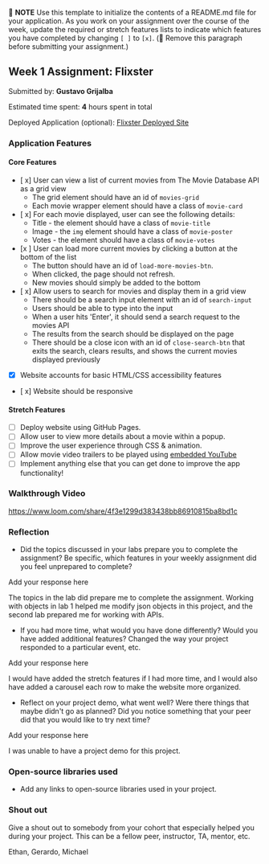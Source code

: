 📝 **NOTE** Use this template to initialize the contents of a README.md file for your application. As you work on your assignment over the course of the week, update the required or stretch features lists to indicate which features you have completed by changing `[ ]` to `[x]`. (🚫 Remove this paragraph before submitting your assignment.)

## Week 1 Assignment: Flixster

Submitted by: **Gustavo Grijalba**

Estimated time spent: **4** hours spent in total

Deployed Application (optional): [Flixster Deployed Site](ADD_LINK_HERE)

### Application Features

#### Core Features

- [ x] User can view a list of current movies from The Movie Database API as a grid view
  - The grid element should have an id of `movies-grid`
  - Each movie wrapper element should have a class of `movie-card`
- [ x] For each movie displayed, user can see the following details:
  - Title - the element should have a class of `movie-title`
  - Image - the `img` element should have a class of `movie-poster`
  - Votes - the element should have a class of `movie-votes`
- [x ] User can load more current movies by clicking a button at the bottom of the list
  - The button should have an id of `load-more-movies-btn`.
  - When clicked, the page should not refresh.
  - New movies should simply be added to the bottom
- [ x] Allow users to search for movies and display them in a grid view
  - There should be a search input element with an id of `search-input`
  - Users should be able to type into the input
  - When a user hits 'Enter', it should send a search request to the movies API
  - The results from the search should be displayed on the page
  - There should be a close icon with an id of `close-search-btn` that exits the search, clears results, and shows the current movies displayed previously
- [x] Website accounts for basic HTML/CSS accessibility features
- [ x] Website should be responsive

#### Stretch Features

- [ ] Deploy website using GitHub Pages.
- [ ] Allow user to view more details about a movie within a popup.
- [ ] Improve the user experience through CSS & animation.
- [ ] Allow movie video trailers to be played using [embedded YouTube](https://support.google.com/youtube/answer/171780?hl=en)
- [ ] Implement anything else that you can get done to improve the app functionality!

### Walkthrough Video

https://www.loom.com/share/4f3e1299d383438bb86910815ba8bd1c
### Reflection

- Did the topics discussed in your labs prepare you to complete the assignment? Be specific, which features in your weekly assignment did you feel unprepared to complete?

Add your response here

The topics in the lab did prepare me to complete the assignment. Working with objects in lab 1 helped me modify json objects in this project, and the second lab prepared me for working with APIs.

- If you had more time, what would you have done differently? Would you have added additional features? Changed the way your project responded to a particular event, etc.

Add your response here

I would have added the stretch features if I had more time, and I would also have added a carousel each row to make the website more organized.

- Reflect on your project demo, what went well? Were there things that maybe didn't go as planned? Did you notice something that your peer did that you would like to try next time?



Add your response here

I was unable to have a project demo for this project.

### Open-source libraries used

- Add any links to open-source libraries used in your project.

### Shout out

Give a shout out to somebody from your cohort that especially helped you during your project. This can be a fellow peer, instructor, TA, mentor, etc.

Ethan, Gerardo, Michael
